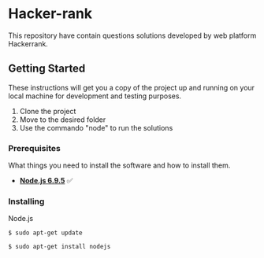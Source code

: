 # Hacker-rank

This repository have contain questions solutions developed by web platform Hackerrank.

## Getting Started

These instructions will get you a copy of the project up and running on your local machine for development and testing purposes. 

1. Clone the project
2. Move to the desired folder
3. Use the commando "node" to run the solutions

### Prerequisites

What things you need to install the software and how to install them. 

* **[Node.js 6.9.5](http://nodejs.org/en/)** :white_check_mark:

### Installing  

Node.js 
```
$ sudo apt-get update
```
```
$ sudo apt-get install nodejs
```

